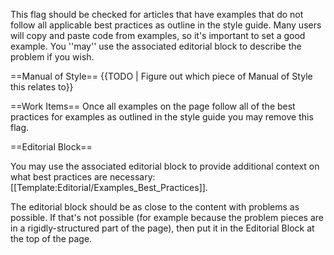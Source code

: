 This flag should be checked for articles that have examples that do not follow all applicable best practices as outline in the style guide. Many users will copy and paste code from examples, so it's important to set a good example. You ''may'' use the associated editorial block to describe the problem if you wish.

==Manual of Style==
{{TODO | Figure out which piece of Manual of Style this relates to}}

==Work Items==
Once all examples on the page follow all of the best practices for examples as outlined in the style guide you may remove this flag.

==Editorial Block==

You may use the associated editorial block to provide additional context on what best practices are necessary: [[Template:Editorial/Examples_Best_Practices]].

The editorial block should be as close to the content with problems as possible. If that's not possible (for example because the problem pieces are in a rigidly-structured part of the page), then put it in the Editorial Block at the top of the page.
